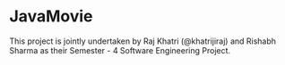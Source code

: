 # JavaMovie
This project is jointly undertaken by Raj Khatri (@khatrijiraj) and Rishabh Sharma as their Semester - 4 Software Engineering Project.
